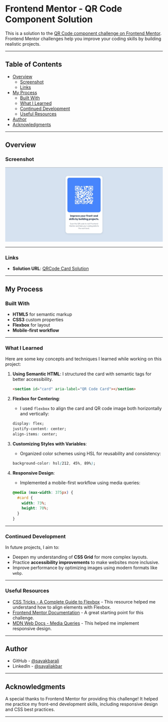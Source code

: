 # Frontend Mentor - QR Code Component Solution

This is a solution to the [QR Code component challenge on Frontend Mentor](https://www.frontendmentor.io/challenges/qr-code-component-iux_sIO_H). Frontend Mentor challenges help you improve your coding skills by building realistic projects.

---

## Table of Contents

- [Overview](#overview)
  - [Screenshot](#screenshot)
  - [Links](#links)
- [My Process](#my-process)
  - [Built With](#built-with)
  - [What I Learned](#what-i-learned)
  - [Continued Development](#continued-development)
  - [Useful Resources](#useful-resources)
- [Author](#author)
- [Acknowledgments](#acknowledgments)

---

## Overview

### Screenshot

![QR Code Component](./assets/QR%20Code%20Screenshot.jpg)

---

### Links

- **Solution URL**: [QRCode Card Solution](https://github.com/sayakbarali/NetixsolCode/blob/main/Week%201/Day%202/QR%20Code%20Component/QR%20Code.html)

---

## My Process

### Built With

- **HTML5** for semantic markup
- **CSS3** custom properties
- **Flexbox** for layout
- **Mobile-first workflow**

---

### What I Learned

Here are some key concepts and techniques I learned while working on this project:

1. **Using Semantic HTML**: I structured the card with semantic tags for better accessibility.

   ```html
   <section id="card" aria-label="QR Code Card"></section>
   ```

2. **Flexbox for Centering**:

   - I used `flexbox` to align the card and QR code image both horizontally and vertically:

   ```css
   display: flex;
   justify-content: center;
   align-items: center;
   ```

3. **Customizing Styles with Variables**:

   - Organized color schemes using HSL for reusability and consistency:

   ```css
   background-color: hsl(212, 45%, 89%);
   ```

4. **Responsive Design**:
   - Implemented a mobile-first workflow using media queries:
   ```css
   @media (max-width: 375px) {
     #card {
       width: 73%;
       height: 70%;
     }
   }
   ```

---

### Continued Development

In future projects, I aim to:

- Deepen my understanding of **CSS Grid** for more complex layouts.
- Practice **accessibility improvements** to make websites more inclusive.
- Improve performance by optimizing images using modern formats like `webp`.

---

### Useful Resources

- [CSS Tricks - A Complete Guide to Flexbox](https://css-tricks.com/snippets/css/a-guide-to-flexbox/) - This resource helped me understand how to align elements with Flexbox.
- [Frontend Mentor Documentation](https://www.frontendmentor.io/resources) - A great starting point for this challenge.
- [MDN Web Docs - Media Queries](https://developer.mozilla.org/en-US/docs/Web/CSS/Media_Queries/Using_media_queries) - This helped me implement responsive design.

---

## Author

- GitHub - [@sayakbarali](https://github.com/sayakbarali)
- LinkedIn - [@sayaliakbar](https://www.linkedin.com/in/sayaliakbar/)

---

## Acknowledgments

A special thanks to Frontend Mentor for providing this challenge! It helped me practice my front-end development skills, including responsive design and CSS best practices.

---
